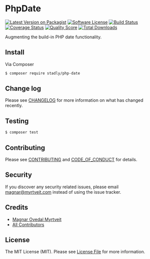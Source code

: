 # PhpDate

[![Latest Version on Packagist][ico-version]][link-packagist]
[![Software License][ico-license]](LICENSE.md)
[![Build Status][ico-travis]][link-travis]
[![Coverage Status][ico-scrutinizer]][link-scrutinizer]
[![Quality Score][ico-code-quality]][link-code-quality]
[![Total Downloads][ico-downloads]][link-downloads]

Augmenting the build-in PHP date functionality.

## Install

Via Composer

``` bash
$ composer require stadly/php-date
```

## Change log

Please see [CHANGELOG](CHANGELOG.md) for more information on what has changed recently.

## Testing

``` bash
$ composer test
```

## Contributing

Please see [CONTRIBUTING](CONTRIBUTING.md) and [CODE_OF_CONDUCT](CODE_OF_CONDUCT.md) for details.

## Security

If you discover any security related issues, please email magnar@myrtveit.com instead of using the issue tracker.

## Credits

- [Magnar Ovedal Myrtveit][link-author]
- [All Contributors][link-contributors]

## License

The MIT License (MIT). Please see [License File](LICENSE.md) for more information.

[ico-version]: https://img.shields.io/packagist/v/stadly/php-date.svg?style=flat-square
[ico-license]: https://img.shields.io/badge/license-MIT-brightgreen.svg?style=flat-square
[ico-travis]: https://img.shields.io/travis/Stadly/PhpDate/master.svg?style=flat-square
[ico-scrutinizer]: https://img.shields.io/scrutinizer/coverage/g/Stadly/PhpDate.svg?style=flat-square
[ico-code-quality]: https://img.shields.io/scrutinizer/g/Stadly/PhpDate.svg?style=flat-square
[ico-downloads]: https://img.shields.io/packagist/dt/stadly/php-date.svg?style=flat-square

[link-packagist]: https://packagist.org/packages/stadly/php-date
[link-travis]: https://travis-ci.org/Stadly/PhpDate
[link-scrutinizer]: https://scrutinizer-ci.com/g/Stadly/PhpDate/code-structure
[link-code-quality]: https://scrutinizer-ci.com/g/Stadly/PhpDate
[link-downloads]: https://packagist.org/packages/stadly/php-date
[link-author]: https://github.com/Stadly
[link-contributors]: ../../contributors
